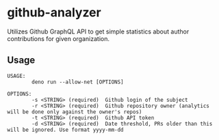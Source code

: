# github-analyzer

Utilizes Github GraphQL API to get simple statistics about author contributions for given organization.

## Usage

```
USAGE:
        deno run --allow-net [OPTIONS]

OPTIONS:
        -s <STRING> (required)  Github login of the subject
        -r <STRING> (required)  Github repository owner (analytics will be done only against the owner's repos)
        -t <STRING> (required)  Github API token
        -d <STRING> (required)  Date threshold, PRs older than this will be ignored. Use format yyyy-mm-dd
```
